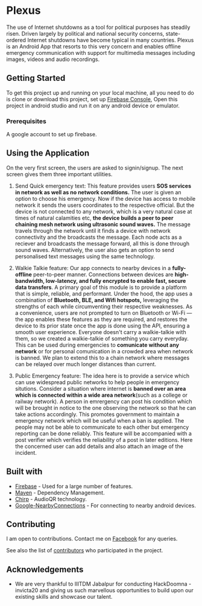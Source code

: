 # Plexus

The use of Internet shutdowns as a tool for political purposes has steadily risen. Driven largely by political and national security concerns, state-ordered Internet shutdowns have become typical in many countries. Plexus is an Android App that resorts to this very concern and enables offline emergency communication with support for multimedia messages including images, videos and audio recordings.

## Getting Started

To get this project up and running on your local machine, all you need to do is clone or download this project, set up [Firebase Console](https://firebase.google.com/docs/android/setup), Open this project in android studio and run it on any android device or emulator.

### Prerequisites

A google account to set up firebase.

## Using the Application

On the very first screen, the users are asked to signin/signup. The next screen gives them three important utilities.

1. Send Quick emergency text: This feature provides users __SOS services in network as well as no network conditions.__ 
The user is given an option to choose his emergency. Now if the device has access to mobile network it sends the users coordinates to the respective official. But the device is not connected to any network, which is a very natural case at times of natural calamities etc, __the device builds a peer to peer chaining mesh network using ultrasonic sound waves.__ The message travels through the network until it finds a device with network connectivity and the broadcasts the message. Each node acts as a reciever and broadcasts the message forward, all this is done through sound waves. Alternatively, the user also gets an option to send personalised text messages using the same technology.

2. Walkie Talkie feature: Our app connects to nearby devices in a __fully-offline__ peer-to-peer manner. Connections between devices are __high-bandwidth, low-latency, and fully encrypted to enable fast, secure data transfers__. A primary goal of this module is to provide a platform that is simple, reliable, and performant. Under the hood, the app uses a combination of __Bluetooth, BLE, and Wifi hotspots,__ leveraging the strengths of each while circumventing their respective weaknesses. As a convenience, users are not prompted to turn on Bluetooth or Wi-Fi — the app enables these features as they are required, and restores the device to its prior state once the app is done using the API, ensuring a smooth user experience. Everyone doesn't carry a walkie-talkie with them, so we created a walkie-talkie of something you carry everyday. This can be used during emergencies to __comunicate without any network__ or for personal comunication in a crowded area when network is banned. We plan to extend this to a chain network where messages can be relayed over much longer distances than current.

3. Public Emergency feature: The idea here is to provide a service which can use widespread public networks to help people in emergency situtions. Consider a situation where internet is __banned over an area which is connected within a wide area network__(such as a college or railway network). A person in emrergency can post his condition which will be brought in notice to the one observing the network so that he can take actions accordingly. This promotes government to maintain a emergency network which will be useful when a ban is applied. The people may not be able to communicate to each other but emergency reporting can be done reliably. This feature will be accompanied with a post verifier which verifies the reliability of a post in later editions. Here the concerned user can add details and also attach an image of the incident.

  
## Built with

* [Firebase](https://firebase.google.com/) - Used for a large number of features.
* [Maven](https://dl.google.com/dl/android/maven2/index.html) - Dependency Management.
* [Chirp](https://chirp.io/) - AudioQR technology.
* [Google-NearbyConnections](https://developers.google.com/nearby/connections/overview) - For connecting to nearby android devices.

## Contributing

I am open to contributions. Contact me on [Facebook](https://www.facebook.com/mishraprateekaries) for any queries.

See also the list of [contributors](https://github.com/thesmallstar/Plexus/contributors) who participated in the project.

## Acknowledgements
* We are very thankful to IIITDM Jabalpur for conducting HackDoomna - invicta20 and giving us such marvellous opportunities to build upon our existing skills and showcase our talent.
